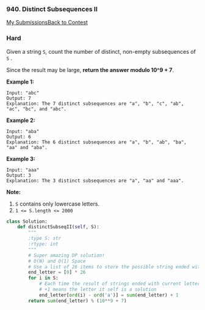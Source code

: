 ### 940. Distinct Subsequences II

[My Submissions](https://leetcode.com/contest/weekly-contest-110/problems/distinct-subsequences-ii/submissions/)[Back to Contest](https://leetcode.com/contest/weekly-contest-110/)

### Hard

Given a string `S`, count the number of distinct, non-empty subsequences of `S` .

Since the result may be large, **return the answer modulo 10^9 + 7**.

 

**Example 1:**

```
Input: "abc"
Output: 7
Explanation: The 7 distinct subsequences are "a", "b", "c", "ab", "ac", "bc", and "abc".
```

**Example 2:**

```
Input: "aba"
Output: 6
Explanation: The 6 distinct subsequences are "a", "b", "ab", "ba", "aa" and "aba".
```

**Example 3:**

```
Input: "aaa"
Output: 3
Explanation: The 3 distinct subsequences are "a", "aa" and "aaa".
```

 

 

**Note:**

1. `S` contains only lowercase letters.
2. `1 <= S.length <= 2000`



```python
class Solution:       
    def distinctSubseqII(self, S):
        """
        :type S: str
        :rtype: int
        """
        # Super amazing DP solution!
        # O(N) and O(1) Space
        # Use a list of 26 items to store the possible string ended with that letter
        end_letter = [0] * 26
        for i in S:
            # Each time the result of strings ended with current letter depends on all previous results, and update it
            # +1 means the letter it self is a solution
            end_letter[ord(i) - ord('a')] = sum(end_letter) + 1
        return sum(end_letter) % (10**9 + 7)
```

